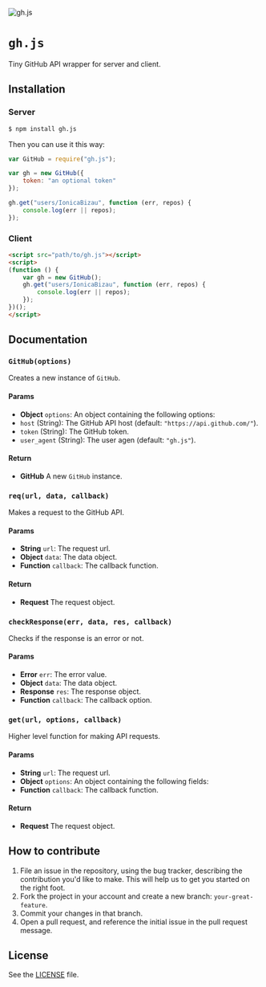 ![gh.js](http://i.imgur.com/ku5PMH1.png)

# `gh.js`
Tiny GitHub API wrapper for server and client.

## Installation

### Server

```sh
$ npm install gh.js
```

Then you can use it this way:

```js
var GitHub = require("gh.js");

var gh = new GitHub({
    token: "an optional token"
});

gh.get("users/IonicaBizau", function (err, repos) {
    console.log(err || repos);
});
```

### Client

```html
<script src="path/to/gh.js"></script>
<script>
(function () {
    var gh = new GitHub();
    gh.get("users/IonicaBizau", function (err, repos) {
        console.log(err || repos);
    });
})();
</script>
```

## Documentation
### `GitHub(options)`
Creates a new instance of `GitHub`.

#### Params
- **Object** `options`: An object containing the following options:
 - `host` (String): The GitHub API host (default: `"https://api.github.com/"`).
 - `token` (String): The GitHub token.
 - `user_agent` (String): The user agen (default: `"gh.js"`).

#### Return
- **GitHub** A new `GitHub` instance.

### `req(url, data, callback)`
Makes a request to the GitHub API.

#### Params
- **String** `url`: The request url.
- **Object** `data`: The data object.
- **Function** `callback`: The callback function.

#### Return
- **Request** The request object.

### `checkResponse(err, data, res, callback)`
Checks if the response is an error or not.

#### Params
- **Error** `err`: The error value.
- **Object** `data`: The data object.
- **Response** `res`: The response object.
- **Function** `callback`: The callback option.

### `get(url, options, callback)`
Higher level function for making API requests.

#### Params
- **String** `url`: The request url.
- **Object** `options`: An object containing the following fields:
- **Function** `callback`: The callback function.

#### Return
- **Request** The request object.

## How to contribute
1. File an issue in the repository, using the bug tracker, describing the
   contribution you'd like to make. This will help us to get you started on the
   right foot.
2. Fork the project in your account and create a new branch:
   `your-great-feature`.
3. Commit your changes in that branch.
4. Open a pull request, and reference the initial issue in the pull request
   message.

## License
See the [LICENSE](./LICENSE) file.
